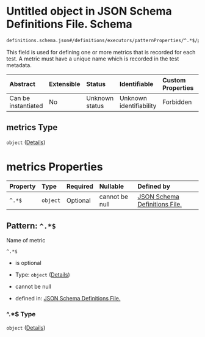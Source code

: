 # Untitled object in JSON Schema Definitions File.  Schema

```txt
definitions.schema.json#/definitions/executors/patternProperties/^.*$/properties/metrics
```

This field is used for defining one or more metrics that is recorded for each test. A metric must have a unique name which is recorded in the test metadata.

| Abstract            | Extensible | Status         | Identifiable            | Custom Properties | Additional Properties | Access Restrictions | Defined In                                                                        |
| :------------------ | :--------- | :------------- | :---------------------- | :---------------- | :-------------------- | :------------------ | :-------------------------------------------------------------------------------- |
| Can be instantiated | No         | Unknown status | Unknown identifiability | Forbidden         | Allowed               | none                | [definitions.schema.json*](../out/definitions.schema.json "open original schema") |

## metrics Type

`object` ([Details](definitions-definitions-metrics.md))

# metrics Properties

| Property | Type     | Required | Nullable       | Defined by                                                                                                                                       |
| :------- | :------- | :------- | :------------- | :----------------------------------------------------------------------------------------------------------------------------------------------- |
| `^.*$`   | `object` | Optional | cannot be null | [JSON Schema Definitions File. ](definitions-definitions-metrics_field.md "definitions.schema.json#/definitions/metrics/patternProperties/^.*$") |

## Pattern: `^.*$`

Name of metric

`^.*$`

*   is optional

*   Type: `object` ([Details](definitions-definitions-metrics_field.md))

*   cannot be null

*   defined in: [JSON Schema Definitions File. ](definitions-definitions-metrics_field.md "definitions.schema.json#/definitions/metrics/patternProperties/^.\*$")

### ^.\*$ Type

`object` ([Details](definitions-definitions-metrics_field.md))
